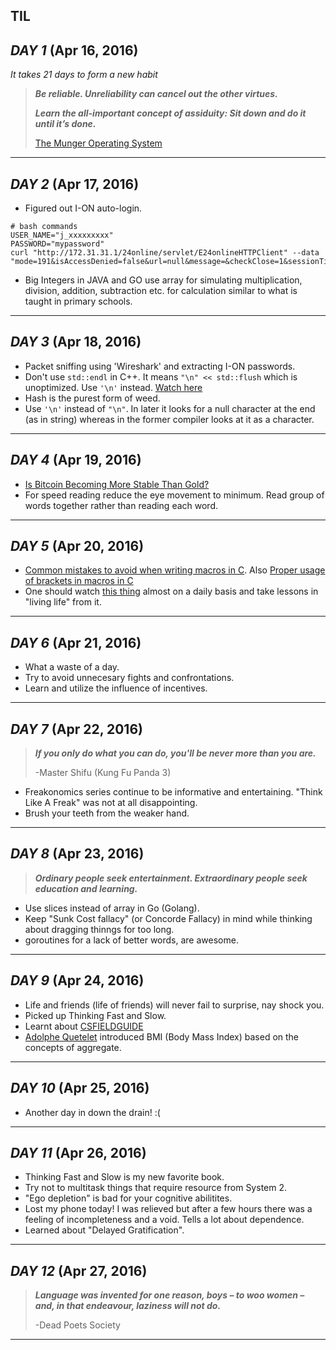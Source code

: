 **TIL**
----------

***DAY 1*** (Apr 16, 2016)
-
*It takes 21 days to form a new habit*

> ***Be reliable. Unreliability can cancel out the other virtues.***
> 
> ***Learn the all-important concept of assiduity: Sit down and do it until it’s done.***
>  
>  [The Munger Operating System](https://www.farnamstreetblog.com/2016/04/munger-operating-system/?utm_source=pocket&utm_medium=email&utm_campaign=pockethits)


----------

***DAY 2*** (Apr 17, 2016)
-
* Figured out I-ON auto-login.
```shell
# bash commands 
USER_NAME="j_xxxxxxxxx"
PASSWORD="mypassword"
curl "http://172.31.31.1/24online/servlet/E24onlineHTTPClient" --data "mode=191&isAccessDenied=false&url=null&message=&checkClose=1&sessionTimeout=-1&guestmsgreq=false&logintype=2&orgSessionTimeout=-1&chrome=-1&alerttime=null&timeout=-1&popupalert=0&dtold=0&mac=ec%3A30%3A91%3Aa2%3A84%3Ac7&servername=172.31.31.1&username=$USER_NAME&password=$PASSWORD&loginotp=false&logincaptcha=false&registeruserotp=false&registercaptcha=false"
```
* Big Integers in JAVA and GO use array for simulating multiplication, division, addition, subtraction etc. for calculation similar to what is taught in primary schools.

----------

***DAY 3*** (Apr 18, 2016)
-

* Packet sniffing using 'Wireshark' and extracting I-ON passwords.
* Don't use ``std::endl`` in C++. It means ``"\n" << std::flush`` which is unoptimized. Use ``'\n'`` instead.
[Watch here](https://www.youtube.com/watch?v=GMqQOEZYVJQ)
* Hash is the purest form of weed.
* Use ``'\n'`` instead of ``"\n"``. In later it looks for a null character at the end (as in string) whereas in the former compiler looks at it as a character.

--------

***DAY 4*** (Apr 19, 2016)
-

* [Is Bitcoin Becoming More Stable Than Gold?](http://blogs.wsj.com/moneybeat/2016/04/19/is-bitcoin-becoming-more-stable-than-gold/)
* For speed reading reduce the eye movement to minimum. Read group of words together rather than reading each word.

--------

***DAY 5*** (Apr 20, 2016)
-

* [Common mistakes to avoid when writing macros in C](http://www.commonsense4commonpeople.net/2008/11/tips-on-writing-c-macros.html). Also [Proper usage of brackets in macros in C](http://stackoverflow.com/questions/10820340/the-need-for-parentheses-in-macros-in-c)
* One should watch [this thing](https://www.youtube.com/watch?v=ji5_MqicxSo) almost on a daily basis and take lessons in "living life" from it.

--------

***DAY 6*** (Apr 21, 2016)
-

* What a waste of a day.
* Try to avoid unnecesary fights and confrontations.
* Learn and utilize the influence of incentives.

--------

***DAY 7*** (Apr 22, 2016)
-

> ***If you only do what you can do, you'll be never more than you are.***
>  
>  -Master Shifu (Kung Fu Panda 3)

* Freakonomics series continue to be informative and entertaining. "Think Like A Freak" was not at all disappointing.
* Brush your teeth from the weaker hand.

--------
***DAY 8*** (Apr 23, 2016)
-

> ***Ordinary people seek entertainment. Extraordinary people seek education and learning.***

* Use slices instead of array in Go (Golang).
* Keep "Sunk Cost fallacy" (or Concorde Fallacy) in mind while thinking about dragging thinngs for too long.
* goroutines for a lack of better words, are awesome.

--------

***DAY 9*** (Apr 24, 2016)
-

* Life and friends (life of friends) will never fail to surprise, nay shock you.
* Picked up Thinking Fast and Slow.
* Learnt about [CSFIELDGUIDE](http://www.csfieldguide.org.nz/en/chapters/index.html)
* [Adolphe Quetelet](http://www.theatlantic.com/business/archive/2016/02/the-invention-of-the-normal-person/463365/ ) introduced BMI (Body Mass Index) based on the concepts of aggregate. 

--------
***DAY 10*** (Apr 25, 2016)
-

* Another day in down the drain! :(

--------
***DAY 11*** (Apr 26, 2016)
-

* Thinking Fast and Slow is my new favorite book.
* Try not to multitask things that require resource from System 2.
* "Ego depletion" is bad for your cognitive abilitites.
* Lost my phone today! I was relieved but after a few hours there was a feeling of incompleteness and a void. Tells a lot about dependence.
* Learned about "Delayed Gratification".

--------
***DAY 12*** (Apr 27, 2016)
-
> ***Language was invented for one reason, boys – to woo women – and, in that endeavour, laziness will not do.***
>
> -Dead Poets Society

--------
